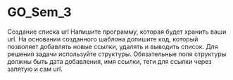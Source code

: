 # GO_Sem_3
Создание списка url
Напишите программу, которая будет хранить ваши url. На основании созданного шаблона допишите код, который позволяет
добавлять новые ссылки, удалять и выводить список.
Для решения задачи используйте структуры. Обязательные поля структуры должны быть дата добавления, имя ссылки,
теги для ссылки через запятую и сам url.